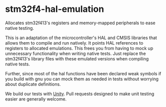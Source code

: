 # stm32f4-hal-emulation
Allocates stm32f413's registers and memory-mapped peripherals to ease native testing. 

This is an adaptation of the microcontroller's HAL and CMSIS libraries that allows them to compile and run natively. It points HAL references to registers to allocated emulations. This frees you from having to mock up unnecessary functionality when writing native tests. Just replace the stm32f413's library files with these emulated versions when compiling native tests.

Further, since most of the hal functions have been declared weak symbols if you build with gnu you can mock them as needed in tests without worrying about duplicate definitions.

We build our tests with [Unity](https://github.com/ThrowTheSwitch/Unity). Pull requests designed to make unit testing easier are generally welcome.
